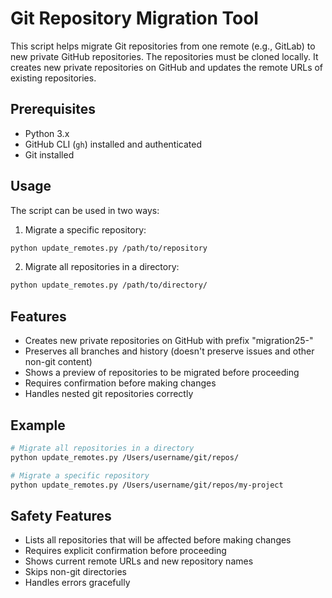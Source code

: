 # Git Repository Migration Tool

This script helps migrate Git repositories from one remote (e.g., GitLab) to new private GitHub repositories. The repositories must be cloned locally. It creates new private repositories on GitHub and updates the remote URLs of existing repositories.

## Prerequisites

- Python 3.x
- GitHub CLI (`gh`) installed and authenticated
- Git installed

## Usage

The script can be used in two ways:

1. Migrate a specific repository:
```bash
python update_remotes.py /path/to/repository
```

2. Migrate all repositories in a directory:
```bash
python update_remotes.py /path/to/directory/
```

## Features

- Creates new private repositories on GitHub with prefix "migration25-"
- Preserves all branches and history (doesn't preserve issues and other non-git content)
- Shows a preview of repositories to be migrated before proceeding
- Requires confirmation before making changes
- Handles nested git repositories correctly

## Example

```bash
# Migrate all repositories in a directory
python update_remotes.py /Users/username/git/repos/

# Migrate a specific repository
python update_remotes.py /Users/username/git/repos/my-project
```

## Safety Features

- Lists all repositories that will be affected before making changes
- Requires explicit confirmation before proceeding
- Shows current remote URLs and new repository names
- Skips non-git directories
- Handles errors gracefully
